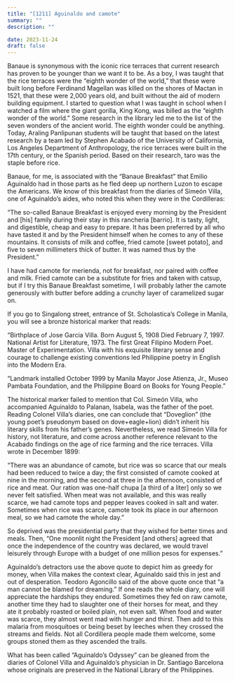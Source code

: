```yaml
---
title: "[1211] Aguinaldo and camote"
summary: ""
description: ""

date: 2023-11-24
draft: false
---
```


Banaue is synonymous with the iconic rice terraces that current research has proven to be younger than we want it to be. As a boy, I was taught that the rice terraces were the “eighth wonder of the world,” that these were built long before Ferdinand Magellan was killed on the shores of Mactan in 1521, that these were 2,000 years old, and built without the aid of modern building equipment. I started to question what I was taught in school when I watched a film where the giant gorilla, King Kong, was billed as the “eighth wonder of the world.” Some research in the library led me to the list of the seven wonders of the ancient world. The eighth wonder could be anything. Today, Araling Panlipunan students will be taught that based on the latest research by a team led by Stephen Acabado of the University of California, Los Angeles Department of Anthropology, the rice terraces were built in the 17th century, or the Spanish period. Based on their research, taro was the staple before rice.

Banaue, for me, is associated with the “Banaue Breakfast” that Emilio Aguinaldo had in those parts as he fled deep up northern Luzon to escape the Americans. We know of this breakfast from the diaries of Simeón Villa, one of Aguinaldo’s aides, who noted this when they were in the Cordilleras:

“The so-called Banaue Breakfast is enjoyed every morning by the President and [his] family during their stay in this rancheria [barrio]. It is tasty, light, and digestible, cheap and easy to prepare. It has been preferred by all who have tasted it and by the President himself when he comes to any of these mountains. It consists of milk and coffee, fried camote [sweet potato], and five to seven millimeters thick of butter. It was named thus by the President.”

I have had camote for merienda, not for breakfast, nor paired with coffee and milk. Fried camote can be a substitute for fries and taken with catsup, but if I try this Banaue Breakfast sometime, I will probably lather the camote generously with butter before adding a crunchy layer of caramelized sugar on.

If you go to Singalong street, entrance of St. Scholastica’s College in Manila, you will see a bronze historical marker that reads:

“Birthplace of Jose Garcia Villa. Born August 5, 1908 Died February 7, 1997. National Artist for Literature, 1973. The first Great Filipino Modern Poet. Master of Experimentation. Villa with his exquisite literary sense and courage to challenge existing conventions led Philippine poetry in English into the Modern Era.

“Landmark installed October 1999 by Manila Mayor Jose Atienza, Jr., Museo Pambata Foundation, and the Philippine Board on Books for Young People.”

The historical marker failed to mention that Col. Simeón Villa, who accompanied Aguinaldo to Palanan, Isabela, was the father of the poet. Reading Colonel Villa’s diaries, one can conclude that “Doveglion” (the young poet’s pseudonym based on dove+eagle+lion) didn’t inherit his literary skills from his father’s genes. Nevertheless, we read Simeón Villa for history, not literature, and come across another reference relevant to the Acabado findings on the age of rice farming and the rice terraces. Villa wrote in December 1899:

“There was an abundance of camote, but rice was so scarce that our meals had been reduced to twice a day; the first consisted of camote cooked at nine in the morning, and the second at three in the afternoon, consisted of rice and meat. Our ration was one-half chupa [a third of a liter] only so we never felt satisfied. When meat was not available, and this was really scarce, we had camote tops and pepper leaves cooked in salt and water. Sometimes when rice was scarce, camote took its place in our afternoon meal, so we had camote the whole day.”

So deprived was the presidential party that they wished for better times and meals. Then, “One moonlit night the President [and others] agreed that once the independence of the country was declared, we would travel leisurely through Europe with a budget of one million pesos for expenses.”

Aguinaldo’s detractors use the above quote to depict him as greedy for money, when Villa makes the context clear, Aguinaldo said this in jest and out of desperation. Teodoro Agoncillo said of the above quote once that “a man cannot be blamed for dreaming.” If one reads the whole diary, one will appreciate the hardships they endured. Sometimes they fed on raw camote, another time they had to slaughter one of their horses for meat, and they ate it probably roasted or boiled plain, not even salt. When food and water was scarce, they almost went mad with hunger and thirst. Then add to this malaria from mosquitoes or being beset by leeches when they crossed the streams and fields. Not all Cordillera people made them welcome, some groups stoned them as they ascended the trails.

What has been called “Aguinaldo’s Odyssey” can be gleaned from the diaries of Colonel Villa and Aguinaldo’s physician in Dr. Santiago Barcelona whose originals are preserved in the National Library of the Philippines.
